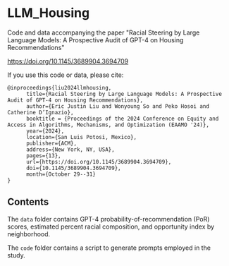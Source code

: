 # LLM_Housing
Code and data accompanying the paper "Racial Steering by Large Language Models: A Prospective Audit of GPT-4 on Housing Recommendations"

https://doi.org/10.1145/3689904.3694709

If you use this code or data, please cite:
```
@inproceedings{liu2024llmhousing,
      title={Racial Steering by Large Language Models: A Prospective Audit of GPT-4 on Housing Recommendations}, 
      author={Eric Justin Liu and Wonyoung So and Peko Hosoi and Catherine D’Ignazio},
      booktitle = {Proceedings of the 2024 Conference on Equity and Access in Algorithms, Mechanisms, and Optimization (EAAMO '24)},
      year={2024},
      location={San Luis Potosi, Mexico},
      publisher={ACM},
      address={New York, NY, USA},
      pages={13},
      url={https://doi.org/10.1145/3689904.3694709},
      doi={10.1145/3689904.3694709},
      month={October 29--31}
}
```

## Contents

The `data` folder contains GPT-4 probability-of-recommendation (PoR) scores, estimated percent racial composition, and opportunity index by neighborhood.

The `code` folder contains a script to generate prompts employed in the study.
